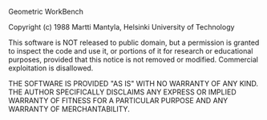 

Geometric WorkBench

Copyright (c) 1988
Martti Mantyla, Helsinki University of Technology

This software is NOT released to public domain, but a
permission is granted to inspect the code and use it, or
portions of it for research or educational purposes, provided
that this notice is not removed or modified.  Commercial
exploitation is disallowed.

THE SOFTWARE IS PROVIDED "AS IS" WITH NO WARRANTY OF ANY KIND.
THE AUTHOR SPECIFICALLY DISCLAIMS ANY EXPRESS OR IMPLIED
WARRANTY OF FITNESS FOR A PARTICULAR PURPOSE AND ANY WARRANTY
OF MERCHANTABILITY.
